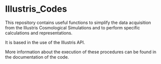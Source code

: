 # Illustris_Codes

This repository contains useful functions to simplify the data acquisition from the Illustris Cosmological Simulations and to perform specific calculations and representations. 

It is based in the use of the Illustris API.

More information about the execution of these procedures can be found in the documentation of the code.
